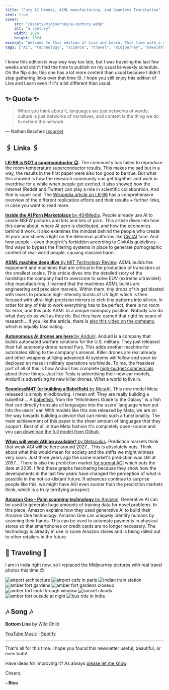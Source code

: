 ```yaml
---
title: "Fury AI Drones, ASML manufacturing, and Seamless Translation"
sent: true
cover:
    src: "/assets/midjourney/a-century.webp"
    alt: "a century"
    width: 1024
    height: 1024
excerpt: "Welcome to this edition of Live and Learn. This time with a deep dive on how ASML has innovated in the chip market, a paper showing that LK-99 is not a superconductor after all,  Metas seamless translation model, and much more."
tags: ["AI", "technology", "science", "travel", "midjourney", "newsletter", "superconductor", "lk-99", "ai porn", "machine learning", "translation"]
---
```


I know this edition is way way way too late, but I was traveling the last few weeks and didn't find the time to publish on my usual bi-weekly schedule. On the flip side, this one has a lot more content than usual because I didn't stop gathering links over that time 😌. I hope you still enjoy this edition of Live and Learn even if it's a bit different than usual.

## ✨ Quote ✨

> When you think about it, languages are just networks of words; culture is just networks of narratives, and content is the thing we do to extend the network. 

— Nathan Baschez [(source)](https://every.to/divinations/why-content-is-king-26199975)


## 🖇️ Links 🖇️

[**LK-99 is NOT a superconductor 😔**](https://arxiv.org/pdf/2308.03110.pdf). The community has failed to reproduce the room-temperature superconductor results. This makes me sad but in a way, the results in the first paper were also too good to be true. But what this showed is how the research community can get together and work in overdrive for a while when people get excited. It also showed how the internet (Reddit and Twitter) can play a role in scientific collaboration. And *that* is super cool. The [Wikipedia article on LK-99](https://en.wikipedia.org/wiki/LK-99#Experimental_studies) has a comprehensive overview of the different replication efforts and their results + further links, in case you want to read more.

[**Inside the AI Porn Marketplace** by 404Media](https://www.404media.co/inside-the-ai-porn-marketplace-where-everything-and-everyone-is-for-sale/). People already use AI to create NSFW pictures and lots and lots of porn. This article dives into how this came about, where AI porn is distributed, and how the economics behind it work. It also examines the mindset behind the people who create AI porn and shines a light on the dilemmas platforms like [CivitAI](https://civitai.com/) face. And how people – even though it's forbidden according to CivitAIs guidelines – find ways to bypass the filtering systems in place to generate pornographic content of real-world people, causing massive harm.

[**ASML machine deep dive** by MIT Technology Review](https://www.technologyreview.com/2021/10/27/1037118/moores-law-computer-chips/). ASML builds the equipment and machines that are critical in the production of transistors at the smallest scales. This article dives into the detailed story of the hardships the company had to overcome to solve EUV (extreme ultraviolet) chip manufacturing. I learned that the machines ASML builds are engineering and precision marvels. Within them, tiny drops of tin get blasted with lasers to produce high-intensity bursts of UV light which is then focused with ultra-high precision mirrors to etch tiny patterns into silicon. In order for any of this to work everything has to be perfect, there is no room for error, and this puts ASML in a unique monopoly position. Nobody can do what they do as well as they do. But they have earned that right by years of research... If you like the article, there is [also this video on the company](https://www.youtube.com/watch?v=iSVHp6CAyQ8), which is equally fascinating. 

[**Autonomous AI drones are here** by Anduril](https://www.anduril.com/fury/). Anduril is a company that builds automated warfare solutions for the U.S. military. They just released their full autonomy drone named Fury. This adds another machine for automated killing to the company's arsenal. Killer drones are real already and other weapons utilizing advanced AI systems will follow and soon be deployed en mass in military operations worldwide. To me, the freakiest part of all of this is how Anduril has complete [high-budget commercials](https://www.youtube.com/watch?v=RpFFScTovII) about these things. Just like Tesla is advertising their new car models, Anduril is advertising its new killer drones. What a world to live in. 

[**SeamlessM4T (or building a Babelfish)** by MetaAI](https://ai.meta.com/resources/models-and-libraries/seamless-communication/). This new model Meta released is simply mindblowing. I mean wtf. They are really building a babelfish... A [babelfish](https://www.goodreads.com/quotes/1187961-the-babel-fish-is-small-yellow-and-leech-like-and-probably), from the "Hitchhikers Guide to the Galaxy" is a fish that can directly translate all languages into the users' language when put into the users’ ear. With models like this one released by Meta, we are on the way towards building a device that can mimic such a functionality. The main achievement of this paper is the sheer amount of languages that they support. Best of all in true Meta fashion it's completely open-source and you [can download the full model from Github](https://github.com/facebookresearch/seamless_communication). 

[**When will weak AGI be available?** by Metaculus](https://www.metaculus.com/questions/3479/date-weakly-general-ai-is-publicly-known/). Prediction markets think that weak AGI will be here around 2027... This is absolutely nuts. Think about what this would mean for society and the shifts we might witness very soon. Just three years ago the same market's prediction was still at 2057... There is also the prediction market [for normal AGI](https://www.metaculus.com/questions/5121/date-of-artificial-general-intelligence/) which puts the date at 2035. I find these graphs fascinating because they show how the developments in the last few years have changed the perception of what is possible in the not-so-distant future. If advances continue to surprise people like this, we might have AGI even sooner than the prediction markets think, which is a truly terrifying prospect.

[**Amazon One – Palm scanning technology** by Amazon](https://www.aboutamazon.com/news/retail/generative-ai-trains-amazon-one-palm-scanning-technology). Generative AI can be used to generate huge amounts of training data for novel problems. In this piece, Amazon explains how they used generative AI to build their Amazon One technology. Amazon One can uniquely identify humans by scanning their hands. This can be used to automate payments in physical stores so that smartphones or credit cards are no longer necessary. The technology is already in use in some Amazon stores and is being rolled out to other retailers in the future.

## 🌌 Traveling 🌌

I am in India right now, so I replaced the Midjourney pictures with real travel photos this time 😊

![airport architecture](/assets/newsletter/india-2023/airport.webp)
![airport cafe in paris](/assets/newsletter/india-2023/airport-cafe.webp)
![indian train station](/assets/newsletter/india-2023/train-station.webp)
![amber fort gardens](/assets/newsletter/india-2023/amber-fort.webp)
![amber fort gardens closeup](/assets/newsletter/india-2023/amber-fort-garden.webp)
![amber fort look through window](/assets/newsletter/india-2023/amber-fort-window.webp)
![sunset clouds](/assets/newsletter/india-2023/sunset.webp)
![amber fort outside at night](/assets/newsletter/india-2023/amber-fort-night.webp)
![bus ride in India](/assets/newsletter/india-2023/bus-ride.webp)

## 🎶 Song 🎶

**Bottom Line** by Wild Child

[YouTube Music](https://music.youtube.com/watch?v=h0w7YdmvdR8) | [Spotify](https://open.spotify.com/track/203ZbF8iYFwB3sV7GuEPWB)

---

That's all for this time. I hope you found this newsletter useful, beautiful, or even both!

Have ideas for improving it? As always [please let me know](https://airtable.com/shro1VeyG4lkNXkx2). 

Cheers,

**– Rico**
